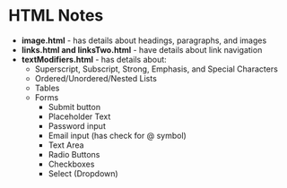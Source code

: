 # HTML Notes

* **image.html** - has details about headings, paragraphs, and images
* **links.html and linksTwo.html** - have details about link navigation
* **textModifiers.html** - has details about:
  *  Superscript, Subscript, Strong, Emphasis,  and Special Characters
  * Ordered/Unordered/Nested Lists
  * Tables
  * Forms
    * Submit button
    * Placeholder Text
    * Password input
    * Email input (has check for @ symbol)
    * Text Area
    * Radio Buttons
    * Checkboxes
    * Select (Dropdown)